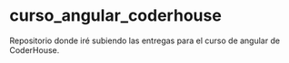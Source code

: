 # curso_angular_coderhouse
Repositorio donde iré subiendo las entregas para el curso de angular de CoderHouse. 
